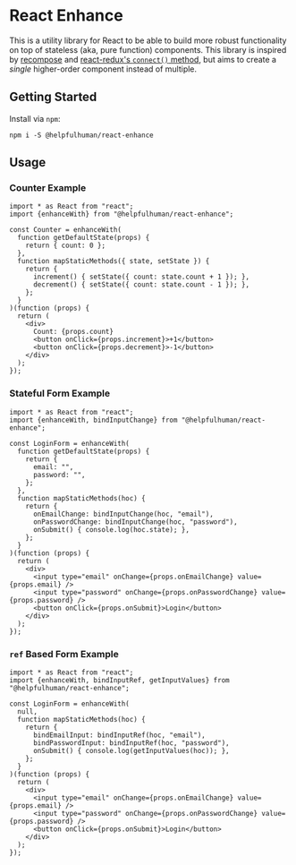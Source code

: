# React Enhance

This is a utility library for React to be able to build more robust functionality on top of stateless (aka, pure function) components.  This library is inspired by [recompose](https://npmjs.com/package/recompose) and [react-redux's `connect()` method](https://npmjs.com/package/react-redux), but aims to create a _single_ higher-order component instead of multiple.

## Getting Started

Install via `npm`:

```
npm i -S @helpfulhuman/react-enhance
```

## Usage

### Counter Example

```tsx
import * as React from "react";
import {enhanceWith} from "@helpfulhuman/react-enhance";

const Counter = enhanceWith(
  function getDefaultState(props) {
    return { count: 0 };
  },
  function mapStaticMethods({ state, setState }) {
    return {
      increment() { setState({ count: state.count + 1 }); },
      decrement() { setState({ count: state.count - 1 }); },
    };
  }
)(function (props) {
  return (
    <div>
      Count: {props.count}
      <button onClick={props.increment}>+1</button>
      <button onClick={props.decrement}>-1</button>
    </div>
  );
});
```

### Stateful Form Example

```tsx
import * as React from "react";
import {enhanceWith, bindInputChange} from "@helpfulhuman/react-enhance";

const LoginForm = enhanceWith(
  function getDefaultState(props) {
    return {
      email: "",
      password: "",
    };
  },
  function mapStaticMethods(hoc) {
    return {
      onEmailChange: bindInputChange(hoc, "email"),
      onPasswordChange: bindInputChange(hoc, "password"),
      onSubmit() { console.log(hoc.state); },
    };
  }
)(function (props) {
  return (
    <div>
      <input type="email" onChange={props.onEmailChange} value={props.email} />
      <input type="password" onChange={props.onPasswordChange} value={props.password} />
      <button onClick={props.onSubmit}>Login</button>
    </div>
  );
});
```

### `ref` Based Form Example

```tsx
import * as React from "react";
import {enhanceWith, bindInputRef, getInputValues} from "@helpfulhuman/react-enhance";

const LoginForm = enhanceWith(
  null,
  function mapStaticMethods(hoc) {
    return {
      bindEmailInput: bindInputRef(hoc, "email"),
      bindPasswordInput: bindInputRef(hoc, "password"),
      onSubmit() { console.log(getInputValues(hoc)); },
    };
  }
)(function (props) {
  return (
    <div>
      <input type="email" onChange={props.onEmailChange} value={props.email} />
      <input type="password" onChange={props.onPasswordChange} value={props.password} />
      <button onClick={props.onSubmit}>Login</button>
    </div>
  );
});
```